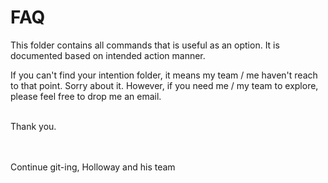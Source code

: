 # FAQ
This folder contains all commands that is useful as an option. It is documented based on intended action manner.

If you can't find your intention folder, it means my team / me haven't reach to that point. Sorry about it.
However, if you need me / my team to explore, please feel free to drop me an email.

<br>
Thank you.

<br><br>
Continue git-ing,
Holloway and his team
